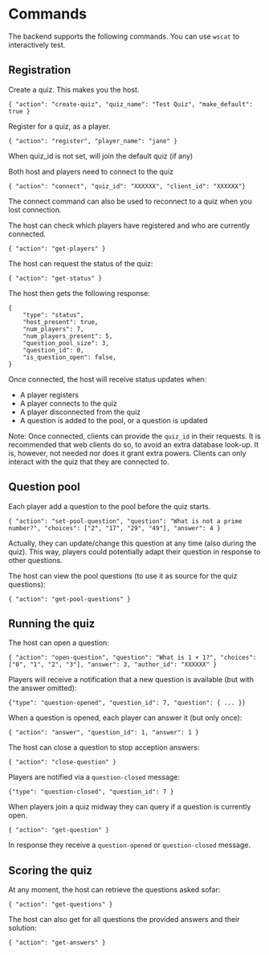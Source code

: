 # Commands

The backend supports the following commands.
You can use `wscat` to interactively test.

## Registration

Create a quiz. This makes you the host.
```
{ "action": "create-quiz", "quiz_name": "Test Quiz", "make_default": true }
```

Register for a quiz, as a player.
```
{ "action": "register", "player_name": "jane" }
```
When quiz_id is not set, will join the default quiz (if any)

Both host and players need to connect to the quiz
```
{ "action": "connect", "quiz_id": "XXXXXX", "client_id": "XXXXXX"}
```
The connect command can also be used to reconnect to a quiz when you lost connection.

The host can check which players have registered and who are currently connected.
```
{ "action": "get-players" }
```

The host can request the status of the quiz:
```
{ "action": "get-status" }
```

The host then gets the following response:
```
{
    "type": "status",
    "host_present": true,
    "num_players": 7,
    "num_players_present": 5,
    "question_pool_size": 3,
    "question_id": 0,
    "is_question_open": false,
}
```

Once connected, the host will receive status updates when:
- A player registers
- A player connects to the quiz
- A player disconnected from the quiz
- A question is added to the pool, or a question is updated

Note: Once connected, clients can provide the `quiz_id` in their requests.
It is recommended that web clients do so, to avoid an extra database look-up.
It is, however, not needed nor does it grant extra powers.
Clients can only interact with the quiz that they are connected to.

## Question pool

Each player add a question to the pool before the quiz starts.
```
{ "action": "set-pool-question", "question": "What is not a prime number?", "choices": ["2", "17", "29", "49"], "answer": 4 }
```
Actually, they can update/change this question at any time (also during the quiz).
This way, players could potentially adapt their question in response to other questions.

The host can view the pool questions (to use it as source for the quiz questions):
```
{ "action": "get-pool-questions" }
```

## Running the quiz

The host can open a question:
```
{ "action": "open-question", "question": "What is 1 + 1?", "choices": ["0", "1", "2", "3"], "answer": 3, "author_id": "XXXXXX" }
```

Players will receive a notification that a new question is available (but with the answer omitted):
```
{"type": "question-opened", "question_id": 7, "question": { ... }}
```

When a question is opened, each player can answer it (but only once):
```
{ "action": "answer", "question_id": 1, "answer": 1 }
```

The host can close a question to stop acception answers:
```
{ "action": "close-question" }
```

Players are notified via a `question-closed` message:
```
{"type": "question-closed", "question_id": 7 }
```

When players join a quiz midway they can query if a question is currently open.
```
{ "action": "get-question" }
```
In response they receive a `question-opened` or `question-closed` message.

## Scoring the quiz

At any moment, the host can retrieve the questions asked sofar:
```
{ "action": "get-questions" }
```

The host can also get for all questions the provided answers and their solution:
```
{ "action": "get-answers" }
```